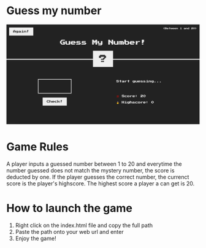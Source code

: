 # Guess my number

![Design Preview](./design/guessmynumber-desktop-preview.png)

# Game Rules

A player inputs a guessed number between 1 to 20 and everytime the number guessed does not match the mystery number, the score is deducted by one. If the player guesses the correct number, the currenct score is the player's highscore. The highest score a player a can get is 20.

# How to launch the game

1. Right click on the index.html file and copy the full path
2. Paste the path onto your web url and enter
3. Enjoy the game!
